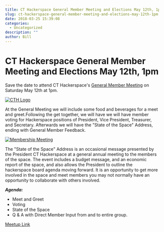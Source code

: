 ```yaml
---
title: CT Hackerspace General Member Meeting and Elections May 12th, 1pm
slug: ct-hackerspace-general-member-meeting-and-elections-may-12th-1pm
date: 2018-03-25 15:39:08
categories:
  - Uncategorized
description: ""
author: Bill
---
```


# CT Hackerspace General Member Meeting and Elections May 12th, 1pm

Save the date to attend CT Hackerspace's [General Member Meeting](https://www.meetup.com/CT-Hackerspace/events/249099471/) on Saturday May 12th at 1pm.

[![CTH Logo](/uploads/2016/02/cth-logo-small.jpg)](https://www.meetup.com/CT-Hackerspace/events/249099471/)

At the General Meeting we will include some food and beverages for a meet and greet.Following the get together, we will have we will have member voting for Hackerspace positions of President, Vice President, Treasurer, and Secretary. Afterwards we will have the "State of the Space" Address, ending with General Member Feedback.

[![Membership Meeting](/uploads/2018/03/General-Membership-Meeting-300x205.png)](https://www.meetup.com/CT-Hackerspace/events/249099471/)

The "State of the Space" Address is an occasional message presented by the President CT Hackerspace at a general annual meeting to the members of the space. The event includes a budget message, and an economic report of the space, and also allows the President to outline the hackerspace board agenda moving forward. It is an opportunity to get more involved in the space and meet members you may not normally have an opportunity to collaborate with others involved.

**_Agenda:_**

- Meet and Greet
- Voting
- State of the Space
- Q & A with Direct Member Input from and to entire group.

[Meetup Link](https://www.meetup.com/CT-Hackerspace/events/249099471/)
